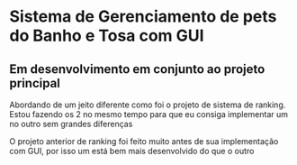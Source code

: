 # Sistema de Gerenciamento de pets do Banho e Tosa com GUI
## Em desenvolvimento em conjunto ao projeto principal

Abordando de um jeito diferente como foi o projeto de sistema de ranking. Estou fazendo os 2 no mesmo tempo para que eu consiga implementar um no outro sem grandes diferenças

O projeto anterior de ranking foi feito muito antes de sua implementação com GUI, por isso um está bem mais desenvolvido do que o outro

